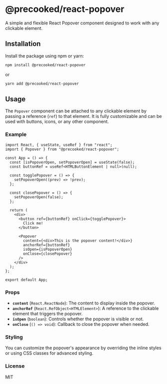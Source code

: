 # @precooked/react-popover

A simple and flexible React Popover component designed to work with any clickable element.

## Installation

Install the package using npm or yarn:

```bash
npm install @precooked/react-popover
```

or

```bash
yarn add @precooked/react-popover
```

## Usage

The `Popover` component can be attached to any clickable element by passing a reference (`ref`) to that element. It is fully customizable and can be used with buttons, icons, or any other component.

### Example

```tsx
import React, { useState, useRef } from "react";
import { Popover } from "@precooked/react-popover";

const App = () => {
  const [isPopoverOpen, setPopoverOpen] = useState(false);
  const buttonRef = useRef<HTMLButtonElement | null>(null);

  const togglePopover = () => {
    setPopoverOpen((prev) => !prev);
  };

  const closePopover = () => {
    setPopoverOpen(false);
  };

  return (
    <div>
      <button ref={buttonRef} onClick={togglePopover}>
        Click me!
      </button>

      <Popover
        content={<div>This is the popover content!</div>}
        anchorRef={buttonRef}
        isOpen={isPopoverOpen}
        onClose={closePopover}
      />
    </div>
  );
};

export default App;
```

### Props

- **`content`** (`React.ReactNode`): The content to display inside the popover.
- **`anchorRef`** (`React.RefObject<HTMLElement>`): A reference to the clickable element that triggers the popover.
- **`isOpen`** (`boolean`): Controls whether the popover is visible or not.
- **`onClose`** (`() => void`): Callback to close the popover when needed.

### Styling

You can customize the popover's appearance by overriding the inline styles or using CSS classes for advanced styling.

### License

MIT
